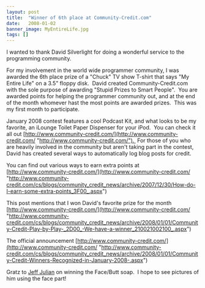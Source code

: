 ```yaml
---
layout: post
title:  "Winner of 6th place at Community-Credit.com"
date:   2008-01-02
banner_image: MyEntireLife.jpg
tags: []
---
```


I wanted to thank David Silverlight for doing a wonderful service to the programming community.

For my involvement in the world wide programmer community, I was awarded the 6th place prize of a "Chuck" TV show T-shirt that says "My Entire Life" on a 3.5" floppy disk.  David created <span class="skimlinks-unlinked">Community-Credit.com</span> with the sole purpose of awarding "Stupid Prizes to Smart People".  You are awarded points for helping the programmer community out, and at the end of the month whomever hast the most points are awarded prizes.  This was my first month to participate.

January 2008 contest features a cool Podcast Kit, and what looks to be my favorite, an iLounge Toilet Paper Dispenser for your iPod.  You can check it all out [http://www.community-credit.com/](http://www.community-credit.com/ "http://www.community-credit.com/").  For those of you who are heavily involved in the community but aren't taking part in the contest, David has created several ways to automatically log blog posts for credit.

You can find out various ways to earn extra points at [http://www.community-credit.com/](http://www.community-credit.com/ "http://www.community-credit.com/cs/blogs/community_credit_news/archive/2007/12/30/How-do-I-earn-some-extra-points_3F00_.aspx")

This post mentions that I won David's favorite prize for the month [http://www.community-credit.com/](http://www.community-credit.com/ "http://www.community-credit.com/cs/blogs/community_credit_news/archive/2008/01/01/Community-Credit-Play-by-Play-_2D00_-We-have-a-winner_210021002100_.aspx")

The official announcement [http://www.community-credit.com/](http://www.community-credit.com/ "http://www.community-credit.com/cs/blogs/community_credit_news/archive/2008/01/01/Community-Credit-Winners-Recognized-in-January-2008-.aspx")

Gratz to [Jeff Julian](http://geekswithblogs.net/jjulian/archive/2008/01/02/118149.aspx) on winning the Face/Butt soap.  I hope to see pictures of him using the face part!
